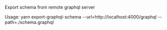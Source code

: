 Export schema from remote graphql server 

Usage:
 yarn export-graphql-schema --url=http://localhost:4000/graphql --path=./schema.graphql